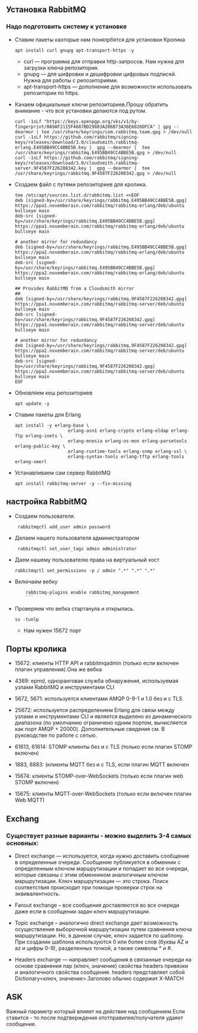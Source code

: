 ## Установка RabbitMQ

### Надо подготовить систему к установке

- Ставим пакеты каоторые нам понялрбятся для установки Кролика
	```
	apt install curl gnupg apt-transport-https -y
	```
	 - curl — программа для отправки http-запросов. Нам нужна для загрузки ключа репозитория.
	 - gnupg — для шифровки и дешифровки цифровых подписей. Нужна для работы с репозиториями.
	 - apt-transport-https — дополнение для возможности использовать репозитории по https.

- Качаем официальные ключи репозиториев.Прошу  обратить внимание - что все установки делаются под рутом.
	```
	curl -1sLf "https://keys.openpgp.org/vks/v1/by-fingerprint/0A9AF2115F4687BD29803A206B73A36E6026DFCA" | gpg --dearmor | tee /usr/share/keyrings/com.rabbitmq.team.gpg > /dev/null
	curl -1sLf https://github.com/rabbitmq/signing-keys/releases/download/3.0/cloudsmith.rabbitmq-erlang.E495BB49CC4BBE5B.key |  gpg --dearmor |  tee /usr/share/keyrings/rabbitmq.E495BB49CC4BBE5B.gpg > /dev/null
	curl -1sLf https://github.com/rabbitmq/signing-keys/releases/download/3.0/cloudsmith.rabbitmq-server.9F4587F226208342.key |  gpg --dearmor |  tee /usr/share/keyrings/rabbitmq.9F4587F226208342.gpg > /dev/null
	```
- Создаем файл с путями репозиториев для кролика.
	```
	tee /etc/apt/sources.list.d/rabbitmq.list <<EOF
	deb [signed-by=/usr/share/keyrings/rabbitmq.E495BB49CC4BBE5B.gpg] https://ppa1.novemberain.com/rabbitmq/rabbitmq-erlang/deb/ubuntu bullseye main
	deb-src [signed-by=/usr/share/keyrings/rabbitmq.E495BB49CC4BBE5B.gpg] https://ppa1.novemberain.com/rabbitmq/rabbitmq-erlang/deb/ubuntu bullseye main

	# another mirror for redundancy
	deb [signed-by=/usr/share/keyrings/rabbitmq.E495BB49CC4BBE5B.gpg] https://ppa2.novemberain.com/rabbitmq/rabbitmq-erlang/deb/ubuntu bullseye main
	deb-src [signed-by=/usr/share/keyrings/rabbitmq.E495BB49CC4BBE5B.gpg] https://ppa2.novemberain.com/rabbitmq/rabbitmq-erlang/deb/ubuntu bullseye main

	## Provides RabbitMQ from a Cloudsmith mirror
	##
	deb [signed-by=/usr/share/keyrings/rabbitmq.9F4587F226208342.gpg] https://ppa1.novemberain.com/rabbitmq/rabbitmq-server/deb/ubuntu bullseye main
	deb-src [signed-by=/usr/share/keyrings/rabbitmq.9F4587F226208342.gpg] https://ppa1.novemberain.com/rabbitmq/rabbitmq-server/deb/ubuntu bullseye main

	# another mirror for redundancy
	deb [signed-by=/usr/share/keyrings/rabbitmq.9F4587F226208342.gpg] https://ppa2.novemberain.com/rabbitmq/rabbitmq-server/deb/ubuntu bullseye main
	deb-src [signed-by=/usr/share/keyrings/rabbitmq.9F4587F226208342.gpg] https://ppa2.novemberain.com/rabbitmq/rabbitmq-server/deb/ubuntu bullseye main
	EOF
	```
- Обновляем кеш репозиториев
	```
	apt update -y
	```
- Ставим пакеты для Erlang
	```
	apt install -y erlang-base \
                        erlang-asn1 erlang-crypto erlang-eldap erlang-ftp erlang-inets \
                        erlang-mnesia erlang-os-mon erlang-parsetools erlang-public-key \
                        erlang-runtime-tools erlang-snmp erlang-ssl \
                        erlang-syntax-tools erlang-tftp erlang-tools erlang-xmerl
	```
- Устанавливаем сам сервер RabbitMQ
	```
	apt install rabbitmq-server -y --fix-missing
	```

 ## настройка RabbitMQ

 - Создаем пользователя.
	```
	 rabbitmqctl add_user admin password
 	```	
 - Делаем нашего пользователя администратором
	```
	 rabbitmqctl set_user_tags admin administrator
 	```
 - Даем нашему пользователю права на виртуальный хост
	```
 	rabbitmqctl set_permissions -p / admin ".*" ".*" ".*"
 	```
 - Включаем вебку
   	```
    	rabbitmq-plugins enable rabbitmq_management
    	```
- Проверяем что вебка стартанула и открылась.
  	```
   	ss -tunlp
	```
	- Нам нужен 15672 порт
## Порты кролика
- 15672: клиенты HTTP API и rabbitmqadmin (только если включен плагин управления).Она же вебка
- 4369: epmd, одноранговая служба обнаружения, используемая узлами RabbitMQ и инструментами CLI

- 5672, 5671: используется клиентами AMQP 0-9-1 и 1.0 без и с TLS

- 25672: используется распределением Erlang для связи между узлами и инструментами CLI и является выделено из динамического диапазона (по умолчанию ограничено одним портом, вычисляется как порт AMQP + 20000). Дополнительные сведения см. В руководстве по работе с сетью.

- 61613, 61614: STOMP клиенты без и с TLS (только если плагин STOMP включен)

- 1883, 8883: (клиенты MQTT без и с TLS, если плагин MQTT включен

- 15674: клиенты STOMP-over-WebSockets (только если плагин web STOMP включен)

- 15675: клиенты MQTT-over-WebSockets (только если включен плагин Web MQTT)

## Exchang

### Существует разные варианты - можно выделить 3-4 самых основных:

- Direct exchange — используется, когда нужно доставить сообщение в определенные очереди. Сообщение публикуется в обменник с определенным ключом маршрутизации и попадает во все очереди, которые связаны 
  с этим обменником аналогичным ключом маршрутизации. Ключ маршрутизации — это строка. Поиск соответствия происходит при помощи проверки строк на эквивалентность.

- Fanout exchange – все сообщения доставляются во все очереди даже если в сообщении задан ключ маршрутизации.

- Topic exchange – аналогично direct exchange дает возможность осуществления выборочной маршрутизации путем сравнения ключа маршрутизации. Но, в данном случае, ключ задается по шаблону. При создании 
  шаблона используются 0 или более слов (буквы AZ и az и цифры 0-9), разделенных точкой, а также символы * и #.

- Headers exchange — направляет сообщения в связанные очереди на основе сравнения пар (ключ, значение) свойства headers привязки и аналогичного свойства сообщения. headers представляет собой 
  Dictionary<ключ, значение>.Заголово обычно содержит X-MATCH

## ASK
Важный параметр который влияет на действие над сообщением.Если ставится - то после подтверждения ототправилея/получателя удаяет сообщение.

